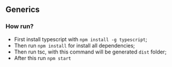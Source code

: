 ## Generics

### How run?
- First install typescript with `npm install -g typescript`;
- Then run `npm install` for install all dependencies;
- Then run tsc, with this command will be generated `dist` folder;
- After this run `npm start`